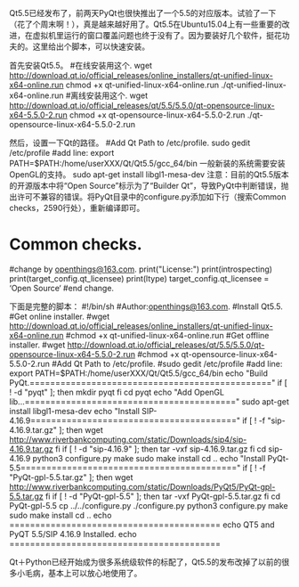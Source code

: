 
Qt5.5已经发布了，前两天PyQt也很快推出了一个5.5的对应版本。试验了一下（花了个周末啊！），真是越来越好用了。Qt5.5在Ubuntu15.04上有一些重要的改进，在虚拟机里运行的窗口覆盖问题也终于没有了。因为要装好几个软件，挺花功夫的。这里给出个脚本，可以快速安装。

首先安装Qt5.5。
#在线安装用这个.
wget http://download.qt.io/official_releases/online_installers/qt-unified-linux-x64-online.run
chmod +x qt-unified-linux-x64-online.run
./qt-unified-linux-x64-online.run
#离线安装用这个.
wget http://download.qt.io/official_releases/qt/5.5/5.5.0/qt-opensource-linux-x64-5.5.0-2.run
chmod +x qt-opensource-linux-x64-5.5.0-2.run
./qt-opensource-linux-x64-5.5.0-2.run

然后，设置一下Qt的路径。
#Add Qt Path to /etc/profile.
sudo gedit /etc/profile
#add line:
export PATH=$PATH:/home/userXXX/Qt/Qt5.5/gcc_64/bin
一般新装的系统需要安装OpenGL的支持。
sudo apt-get install libgl1-mesa-dev
注意：目前的Qt5.5版本的开源版本中将“Open Source”标示为了“Builder Qt”，导致PyQt中判断错误，抛出许可不兼容的错误。将PyQt目录中的configure.py添加如下行（搜索Common checks，2590行处），重新编译即可。
# Common checks.
#change by openthings@163.com.
print("License:")
print(introspecting)
print(target_config.qt_licensee)
print(ltype)
target_config.qt_licensee = ‘Open Source‘
#end change.

下面是完整的脚本：
#!/bin/sh
#Author:openthings@163.com.
#Install Qt5.5.
#Get online installer.
#wget http://download.qt.io/official_releases/online_installers/qt-unified-linux-x64-online.run
#chmod +x qt-unified-linux-x64-online.run
#Get offline installer.
#wget http://download.qt.io/official_releases/qt/5.5/5.5.0/qt-opensource-linux-x64-5.5.0-2.run
#chmod +x qt-opensource-linux-x64-5.5.0-2.run
#Add Qt Path to /etc/profile.
#sudo gedit /etc/profile
#add line: export PATH=$PATH:/home/userXXX/Qt/Qt5.5/gcc_64/bin
echo "Build PyQt.==============================================="
if [ ! -d "pyqt" ]; then
mkdir pyqt
fi
cd pyqt
echo "Add OpenGL lib...========================================="
sudo apt-get install libgl1-mesa-dev
echo "Install SIP-4.16.9========================================"
if [ ! -f "sip-4.16.9.tar.gz" ]; then
wget http://www.riverbankcomputing.com/static/Downloads/sip4/sip-4.16.9.tar.gz
fi
if [ ! -d "sip-4.16.9" ]; then
tar -vxf sip-4.16.9.tar.gz
fi
cd sip-4.16.9
python3 configure.py
make
sudo make install
cd ..
echo "Install PyQt-5.5=========================================="
if [ ! -f "PyQt-gpl-5.5.tar.gz" ]; then
wget http://www.riverbankcomputing.com/static/Downloads/PyQt5/PyQt-gpl-5.5.tar.gz
fi
if [ ! -d "PyQt-gpl-5.5" ]; then
tar -vxf PyQt-gpl-5.5.tar.gz
fi
cd PyQt-gpl-5.5
cp ../../configure.py ./configure.py
python3 configure.py
make
sudo make install
cd ..
echo =========================================
echo QT5 and PyQT 5.5/SIP 4.16.9 Installed.
echo =========================================

Qt＋Python已经开始成为很多系统级软件的标配了，Qt5.5的发布改掉了以前的很多小毛病，基本上可以放心地使用了。